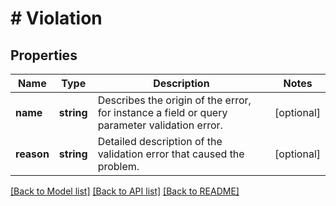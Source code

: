# # Violation

## Properties

Name | Type | Description | Notes
------------ | ------------- | ------------- | -------------
**name** | **string** | Describes the origin of the error, for instance a field or query parameter validation error. | [optional]
**reason** | **string** | Detailed description of the validation error that caused the problem. | [optional]

[[Back to Model list]](../../README.md#models) [[Back to API list]](../../README.md#endpoints) [[Back to README]](../../README.md)
